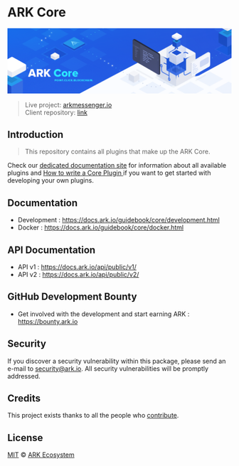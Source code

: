 # ARK Core

<p align="center">
    <img src="https://raw.githubusercontent.com/ARKEcosystem/core/master/banner.png" />
</p>

> Live project: [arkmessenger.io](https://arkmessenger.io)  
> Client repository: [link](https://github.com/ArkEcosystem/poc-ark-messenger)

## Introduction

> This repository contains all plugins that make up the ARK Core.

Check our [dedicated documentation site](https://docs.ark.io/guidebook/core/plugins/) for information about all available plugins and [How to write a Core Plugin
](https://docs.ark.io/tutorials/core/plugins/how-to-write-a-core-plugin.html) if you want to get started with developing your own plugins.

## Documentation

-   Development : https://docs.ark.io/guidebook/core/development.html
-   Docker : https://docs.ark.io/guidebook/core/docker.html

## API Documentation

-   API v1 : https://docs.ark.io/api/public/v1/
-   API v2 : https://docs.ark.io/api/public/v2/

## GitHub Development Bounty

-   Get involved with the development and start earning ARK : https://bounty.ark.io

## Security

If you discover a security vulnerability within this package, please send an e-mail to security@ark.io. All security vulnerabilities will be promptly addressed.

## Credits

This project exists thanks to all the people who [contribute](../../contributors).

## License

[MIT](LICENSE) © [ARK Ecosystem](https://ark.io)
